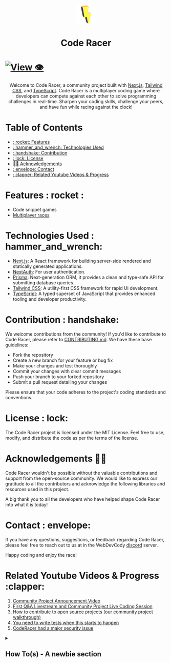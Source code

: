 <div align="center" >
  <img src="./packages/app/public/static/logo.png" width="60" alt="code-racer-logo">
  <br/>
  <h1>Code Racer</h1>
</div>

# [![View 👁️](https://img.shields.io/badge/Website-View%20🌐-red?style=for-the-badge&logo=appveyor)](https://code-racer-eight.vercel.app/)

<div align="center">
  Welcome to Code Racer, a community project built with <a href="https://nextjs.org/">Next.js</a>, <a href="https://tailwindcss.com">Tailwind CSS</a>, and <a href="https://www.typescriptlang.org">TypeScript</a>.
  Code Racer is a multiplayer coding game where developers can compete against each other to solve programming challenges in real-time. Sharpen your coding skills, challenge your peers, and have fun while racing against the clock!
</div>

# Table of Contents

- [&colon; rocket&colon;  Features](#features)
- [&colon; hammer_and_wrench&colon;  Technologies Used](#technologies-used)
- [&colon; handshake&colon;  Contribution](#contribution)
- [&colon; lock&colon;  License](#license)
- [🙏🏻 Acknowledgements](#acknowledgements)
- [&colon; envelope&colon;  Contact](#contact)
- [&colon; clapper&colon;  Related Youtube Videos & Progress](#related-youtube-videos-progress)

<a id="features"></a>

# Features &colon; rocket &colon;

- Code snippet games
- [Multiplayer races](./packages/wss/README.md)

<a id="technologies-used"></a>

# Technologies Used &colon; hammer_and_wrench&colon;

- [Next.js](https://nextjs.org)&colon;  A React framework for building server-side rendered and statically generated applications.
- [NextAuth](https://next-auth.js.org)&colon;  For user authentication.
- [Prisma](https://www.prisma.io)&colon;  Next-generation ORM, it provides a clean and type-safe API for submitting database queries.
- [Tailwind CSS](https://tailwindcss.com)&colon;  A utility-first CSS framework for rapid UI development.
- [TypeScript](https://www.typescriptlang.org)&colon;  A typed superset of JavaScript that provides enhanced tooling and developer productivity.

<a id="contribution"></a>

# Contribution &colon; handshake&colon;

We welcome contributions from the community! If you'd like to contribute to Code Racer, please refer to [CONTRIBUTING.md](./CONTRIBUTING.md). We have these base guidelines&colon;

- Fork the repository
- Create a new branch for your feature or bug fix
- Make your changes and test thoroughly
- Commit your changes with clear commit messages
- Push your branch to your forked repository
- Submit a pull request detailing your changes

Please ensure that your code adheres to the project's coding standards and conventions.

# License &colon; lock&colon;

<a id="license"></a>

The Code Racer project is licensed under the MIT License. Feel free to use, modify, and distribute the code as per the terms of the license.

<a id="acknowledgements"></a>

# Acknowledgements 🙏🏻

Code Racer wouldn't be possible without the valuable contributions and support from the open-source community. We would like to express our gratitude to all the contributors and acknowledge the following libraries and resources used in this project.

A big thank you to all the developers who have helped shape Code Racer into what it is today!

<a id="contact"></a>

# Contact &colon; envelope&colon;

If you have any questions, suggestions, or feedback regarding Code Racer, please feel free to reach out to us at in the WebDevCody [discord](https://discord.gg/4kGbBaa) server.

Happy coding and enjoy the race!

<a id="related-youtube-videos-progress"></a>

# Related Youtube Videos & Progress &colon;clapper&colon;

1. [Community Project Announcement Video](https://www.youtube.com/watch?v=-n6tV3RPjGc)
2. [First Q&A Livestream and Community Project Live Coding Session](https://www.youtube.com/watch?v=BQXXBsHXfak)
3. [How to contribute to open source projects (our community project walkthrough)](https://www.youtube.com/watch?v=dLRA1lffWBw)
4. [You need to write tests when this starts to happen](https://www.youtube.com/watch?v=PzrhclEQp-M)
5. [CodeRacer had a major security issue](https://www.youtube.com/watch?v=FigpqBGqwK4)

<details>
  <summary>
    <h2>How To(s) - A newbie section</h2>
  </summary>

# Check the logs of Post

> Run the command - `docker logs --follow code-racer-postgres`

</details>
